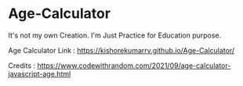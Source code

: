 # Age-Calculator

It's not my own Creation. I'm Just Practice for Education purpose.

Age Calculator Link : https://kishorekumarrv.github.io/Age-Calculator/

Credits : https://www.codewithrandom.com/2021/09/age-calculator-javascript-age.html
